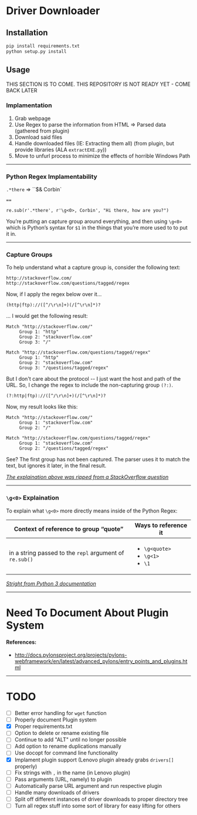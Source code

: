 # Driver Downloader

## Installation
```bash
pip install requirements.txt
python setup.py install
```

## Usage
THIS SECTION IS TO COME. THIS REPOSITORY IS NOT READY YET - COME BACK LATER

### Implamentation
1. Grab webpage
2. Use Regex to parse the information from HTML => Parsed data (gathered from plugin)
3. Download said files
4. Handle downloaded files (IE: Extracting them all) (from plugin, but provide libraries (ALA 		`extractEXE.py`))
5. Move to unfurl process to minimize the effects of horrible Windows Path

- - -

### Python Regex Implamentability

`.*there` => ``$& Corbin`

`==`

`re.sub(r'.*there', r'\g<0>, Corbin', "Hi there, how are you?")`

You’re putting an capture group around everything, and then using `\g<0>` which is Python’s syntax for `$1` in the things that you’re more used to to put it in.

- - -

### Capture Groups

To help understand what a capture group is, consider the following text:

```
http://stackoverflow.com/
http://stackoverflow.com/questions/tagged/regex
```

Now, if I apply the regex below over it...

```
(http|ftp)://([^/\r\n]+)(/[^\r\n]*)?
```

... I would get the following result:

```
Match "http://stackoverflow.com/"
     Group 1: "http"
     Group 2: "stackoverflow.com"
     Group 3: "/"

Match "http://stackoverflow.com/questions/tagged/regex"
     Group 1: "http"
     Group 2: "stackoverflow.com"
     Group 3: "/questions/tagged/regex"
```

But I don't care about the protocol -- I just want the host and path of the URL. So, I change the regex to include the non-capturing group `(?:)`.

```
(?:http|ftp)://([^/\r\n]+)(/[^\r\n]*)?
```

Now, my result looks like this:

```
Match "http://stackoverflow.com/"
     Group 1: "stackoverflow.com"
     Group 2: "/"

Match "http://stackoverflow.com/questions/tagged/regex"
     Group 1: "stackoverflow.com"
     Group 2: "/questions/tagged/regex"
```

See? The first group has not been captured. The parser uses it to match the text, but ignores it later, in the final result.

_[The explaination above was ripped from a StackOverflow question](http://stackoverflow.com/questions/3512471/what-is-a-non-capturing-group)_

- - -

### `\g<0>` Explaination

To explain what `\g<0>` more directly means inside of the Python Regex:

|        Context of reference to group “quote”            |                      Ways to reference it             |
|                    --------                             |                             --------                  |
| in a string passed to the `repl` argument of `re.sub()` | <ul><li>`\g<quote>`</li><li>`\g<1>`</li><li>`\1`</li> |

_[Stright from Python 3 documentation](https://docs.python.org/3/library/re.html)_

- - -

# Need To Document About Plugin System

#### References:
- http://docs.pylonsproject.org/projects/pylons-webframework/en/latest/advanced_pylons/entry_points_and_plugins.html

- - -

# TODO
- [ ] Better error handling for `wget` function
- [ ] Properly document Plugin system
- [x] Proper requirements.txt
- [ ] Option to delete or rename existing file
- [ ] Continue to add "ALT" until no longer possible
- [ ] Add option to rename duplications manually
- [ ] Use docopt for command line functionality
- [x] Implament plugin support (Lenovo plugin already grabs `drivers[]` properly)
- [ ] Fix strings with `,` in the name (in Lenovo plugin)
- [ ] Pass arguments (URL, namely) to plugin
- [ ] Automatically parse URL argument and run respective plugin
- [ ] Handle many downloads of drivers
- [ ] Split off different instances of driver downloads to proper directory tree
- [ ] Turn all regex stuff into some sort of library for easy lifting for others